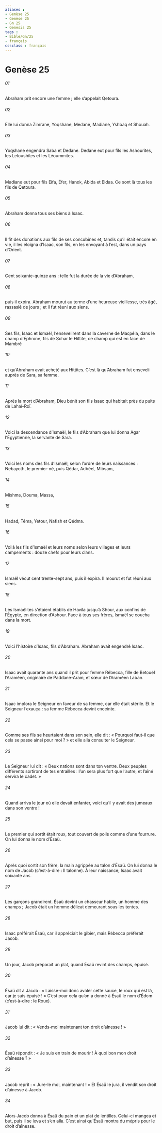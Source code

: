 ```yaml
---
aliases : 
- Genèse 25
- Genèse 25
- Gn 25
- Genesis 25
tags : 
- Bible/Gn/25
- français
cssclass : français
---
```


# Genèse 25

###### 01
Abraham prit encore une femme ; elle s’appelait Qetoura.
###### 02
Elle lui donna Zimrane, Yoqshane, Medane, Madiane, Yshbaq et Shouah.
###### 03
Yoqshane engendra Saba et Dedane. Dedane eut pour fils les Ashourites, les Letoushites et les Léoummites.
###### 04
Madiane eut pour fils Eifa, Éfer, Hanok, Abida et Eldaa. Ce sont là tous les fils de Qetoura.
###### 05
Abraham donna tous ses biens à Isaac.
###### 06
Il fit des donations aux fils de ses concubines et, tandis qu’il était encore en vie, il les éloigna d’Isaac, son fils, en les envoyant à l’est, dans un pays d’Orient.
###### 07
Cent soixante-quinze ans : telle fut la durée de la vie d’Abraham,
###### 08
puis il expira. Abraham mourut au terme d’une heureuse vieillesse, très âgé, rassasié de jours ; et il fut réuni aux siens.
###### 09
Ses fils, Isaac et Ismaël, l’ensevelirent dans la caverne de Macpéla, dans le champ d’Éphrone, fils de Sohar le Hittite, ce champ qui est en face de Mambré
###### 10
et qu’Abraham avait acheté aux Hittites. C’est là qu’Abraham fut enseveli auprès de Sara, sa femme.
###### 11
Après la mort d’Abraham, Dieu bénit son fils Isaac qui habitait près du puits de Lahaï-Roï.
###### 12
Voici la descendance d’Ismaël, le fils d’Abraham que lui donna Agar l’Égyptienne, la servante de Sara.
###### 13
Voici les noms des fils d’Ismaël, selon l’ordre de leurs naissances : Nebayoth, le premier-né, puis Qédar, Adbéel, Mibsam,
###### 14
Mishma, Douma, Massa,
###### 15
Hadad, Téma, Yetour, Nafish et Qédma.
###### 16
Voilà les fils d’Ismaël et leurs noms selon leurs villages et leurs campements : douze chefs pour leurs clans.
###### 17
Ismaël vécut cent trente-sept ans, puis il expira. Il mourut et fut réuni aux siens.
###### 18
Les Ismaélites s’étaient établis de Havila jusqu’à Shour, aux confins de l’Égypte, en direction d’Ashour. Face à tous ses frères, Ismaël se coucha dans la mort.
###### 19
Voici l’histoire d’Isaac, fils d’Abraham. Abraham avait engendré Isaac.
###### 20
Isaac avait quarante ans quand il prit pour femme Rébecca, fille de Betouël l’Araméen, originaire de Paddane-Aram, et sœur de l’Araméen Laban.
###### 21
Isaac implora le Seigneur en faveur de sa femme, car elle était stérile. Et le Seigneur l’exauça : sa femme Rébecca devint enceinte.
###### 22
Comme ses fils se heurtaient dans son sein, elle dit : « Pourquoi faut-il que cela se passe ainsi pour moi ? » et elle alla consulter le Seigneur.
###### 23
Le Seigneur lui dit :
« Deux nations sont dans ton ventre.
Deux peuples différents sortiront de tes entrailles :
l’un sera plus fort que l’autre,
et l’aîné servira le cadet. »
###### 24
Quand arriva le jour où elle devait enfanter, voici qu’il y avait des jumeaux dans son ventre !
###### 25
Le premier qui sortit était roux, tout couvert de poils comme d’une fourrure. On lui donna le nom d’Ésaü.
###### 26
Après quoi sortit son frère, la main agrippée au talon d’Ésaü. On lui donna le nom de Jacob (c’est-à-dire : Il talonne). À leur naissance, Isaac avait soixante ans.
###### 27
Les garçons grandirent. Ésaü devint un chasseur habile, un homme des champs ; Jacob était un homme délicat demeurant sous les tentes.
###### 28
Isaac préférait Ésaü, car il appréciait le gibier, mais Rébecca préférait Jacob.
###### 29
Un jour, Jacob préparait un plat, quand Ésaü revint des champs, épuisé.
###### 30
Ésaü dit à Jacob : « Laisse-moi donc avaler cette sauce, le roux qui est là, car je suis épuisé ! » C’est pour cela qu’on a donné à Ésaü le nom d’Édom (c’est-à-dire : le Roux).
###### 31
Jacob lui dit : « Vends-moi maintenant ton droit d’aînesse ! »
###### 32
Ésaü répondit : « Je suis en train de mourir ! À quoi bon mon droit d’aînesse ? »
###### 33
Jacob reprit : « Jure-le moi, maintenant ! » Et Ésaü le jura, il vendit son droit d’aînesse à Jacob.
###### 34
Alors Jacob donna à Ésaü du pain et un plat de lentilles. Celui-ci mangea et but, puis il se leva et s’en alla. C’est ainsi qu’Ésaü montra du mépris pour le droit d’aînesse.
